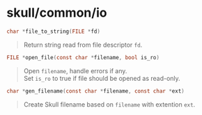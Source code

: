 # skull/common/io

```c
char *file_to_string(FILE *fd)
```

> Return string read from file descriptor `fd`.

```c
FILE *open_file(const char *filename, bool is_ro)
```

> Open `filename`, handle errors if any.
> \
> Set `is_ro` to true if file should be opened as read-only.

```c
char *gen_filename(const char *filename, const char *ext)
```

> Create Skull filename based on `filename` with extention `ext`.

